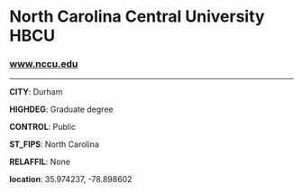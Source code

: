 # North Carolina Central University HBCU
### www.nccu.edu
---
**CITY**: Durham

**HIGHDEG**: Graduate degree

**CONTROL**: Public

**ST_FIPS**: North Carolina

**RELAFFIL**: None

**location**: 35.974237, -78.898602